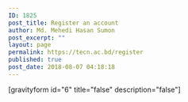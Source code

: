 ```yaml
---
ID: 1825
post_title: Register an account
author: Md. Mehedi Hasan Sumon
post_excerpt: ""
layout: page
permalink: https://tecn.ac.bd/register
published: true
post_date: 2018-08-07 04:18:18
---
```

[gravityform id="6" title="false" description="false"]